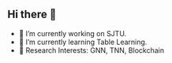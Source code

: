 ## Hi there 👋
- 🔭 I’m currently working on SJTU.
- 🌱 I’m currently learning Table Learning.
- :raising_hand: Research Interests: GNN, TNN, Blockchain


<!--
**JianwuZheng413/JianwuZheng413** is a ✨ _special_ ✨ repository because its `README.md` (this file) appears on your GitHub profile.

Here are some ideas to get you started:

- 🔭 I’m currently working on SJTU
- 🌱 I’m currently learning ...
- 👯 I’m looking to collaborate on ...
- 🤔 I’m looking for help with ...
- 💬 Ask me about ...
- 📫 How to reach me: ...
- 😄 Pronouns: ...
- ⚡ Fun fact: ...
![JianwuZheng's github stats](https://github-readme-stats.vercel.app/api?username=JianwuZheng&show_icons=true&theme=radical) 
-->
